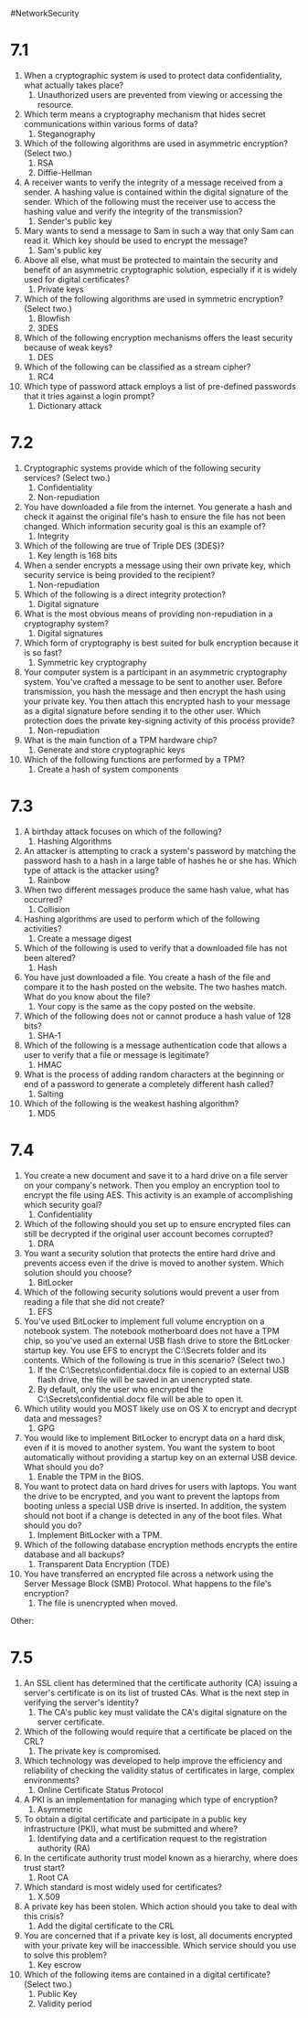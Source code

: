 #NetworkSecurity
# 7.1
1. When a cryptographic system is used to protect data confidentiality, what actually takes place?
	1. Unauthorized users are prevented from viewing or accessing the resource.
2. Which term means a cryptography mechanism that hides secret communications within various forms of data?
	1. Steganography
3. Which of the following algorithms are used in asymmetric encryption? (Select two.)
	1. RSA
	2. Diffie-Hellman
4. A receiver wants to verify the integrity of a message received from a sender. A hashing value is contained within the digital signature of the sender. Which of the following must the receiver use to access the hashing value and verify the integrity of the transmission?
	1. Sender's public key
5. Mary wants to send a message to Sam in such a way that only Sam can read it. Which key should be used to encrypt the message?
	1. Sam's public key
6. Above all else, what must be protected to maintain the security and benefit of an asymmetric cryptographic solution, especially if it is widely used for digital certificates?
	1. Private keys
7. Which of the following algorithms are used in symmetric encryption? (Select two.)
	1. Blowfish
	2. 3DES
8. Which of the following encryption mechanisms offers the least security because of weak keys?
	1. DES
9. Which of the following can be classified as a stream cipher?
	1. RC4
10. Which type of password attack employs a list of pre-defined passwords that it tries against a login prompt?
	1. Dictionary attack

# 7.2
1. Cryptographic systems provide which of the following security services? (Select two.)
	1. Confidentiality
	2. Non-repudiation
2. You have downloaded a file from the internet. You generate a hash and check it against the original file's hash to ensure the file has not been changed. Which information security goal is this an example of?
	1. Integrity
3. Which of the following are true of Triple DES (3DES)?
	1. Key length is 168 bits
4. When a sender encrypts a message using their own private key, which security service is being provided to the recipient?
	1. Non-repudiation
5. Which of the following is a direct integrity protection?
	1. Digital signature
6. What is the most obvious means of providing non-repudiation in a cryptography system?
	1. Digital signatures
7. Which form of cryptography is best suited for bulk encryption because it is so fast?
	1. Symmetric key cryptography
8. Your computer system is a participant in an asymmetric cryptography system. You've crafted a message to be sent to another user. Before transmission, you hash the message and then encrypt the hash using your private key. You then attach this encrypted hash to your message as a digital signature before sending it to the other user. Which protection does the private key-signing activity of this process provide?
	1. Non-repudiation
9. What is the main function of a TPM hardware chip?
	1. Generate and store cryptographic keys
10. Which of the following functions are performed by a TPM?
	1. Create a hash of system components

# 7.3
1. A birthday attack focuses on which of the following?
	1. Hashing Algorithms
2. An attacker is attempting to crack a system's password by matching the password hash to a hash in a large table of hashes he or she has. Which type of attack is the attacker using?
	1. Rainbow
3. When two different messages produce the same hash value, what has occurred?
	1. Collision
4. Hashing algorithms are used to perform which of the following activities?
	1. Create a message digest
5. Which of the following is used to verify that a downloaded file has not been altered?
	1. Hash
6. You have just downloaded a file. You create a hash of the file and compare it to the hash posted on the website. The two hashes match. What do you know about the file?
	1. Your copy is the same as the copy posted on the website.
7. Which of the following does not or cannot produce a hash value of 128 bits?
	1. SHA-1
8. Which of the following is a message authentication code that allows a user to verify that a file or message is legitimate?
	1. HMAC
9. What is the process of adding random characters at the beginning or end of a password to generate a completely different hash called?
	1. Salting
10. Which of the following is the weakest hashing algorithm?
	1. MD5

# 7.4
1. You create a new document and save it to a hard drive on a file server on your company's network. Then you employ an encryption tool to encrypt the file using AES. This activity is an example of accomplishing which security goal?
	1. Confidentiality
2. Which of the following should you set up to ensure encrypted files can still be decrypted if the original user account becomes corrupted?
	1. DRA
3. You want a security solution that protects the entire hard drive and prevents access even if the drive is moved to another system. Which solution should you choose?
	1. BitLocker
4. Which of the following security solutions would prevent a user from reading a file that she did not create?
	1. EFS
5. You've used BitLocker to implement full volume encryption on a notebook system. The notebook motherboard does not have a TPM chip, so you've used an external USB flash drive to store the BitLocker startup key. You use EFS to encrypt the C:\Secrets folder and its contents. Which of the following is true in this scenario? (Select two.)
	1. If the C:\Secrets\confidential.docx file is copied to an external USB flash drive, the file will be saved in an unencrypted state.
	2. By default, only the user who encrypted the C:\Secrets\confidential.docx file will be able to open it.
6. Which utility would you MOST likely use on OS X to encrypt and decrypt data and messages?
	1. GPG
7. You would like to implement BitLocker to encrypt data on a hard disk, even if it is moved to another system. You want the system to boot automatically without providing a startup key on an external USB device. What should you do?
	1. Enable the TPM in the BIOS.
8. You want to protect data on hard drives for users with laptops. You want the drive to be encrypted, and you want to prevent the laptops from booting unless a special USB drive is inserted. In addition, the system should not boot if a change is detected in any of the boot files. What should you do?
	1. Implement BitLocker with a TPM.
9. Which of the following database encryption methods encrypts the entire database and all backups?
	1. Transparent Data Encryption (TDE)
10. You have transferred an encrypted file across a network using the Server Message Block (SMB) Protocol. What happens to the file's encryption?
	1. The file is unencrypted when moved.




Other: 


# 7.5
1. An SSL client has determined that the certificate authority (CA) issuing a server's certificate is on its list of trusted CAs. What is the next step in verifying the server's identity?
	1. The CA's public key must validate the CA's digital signature on the server certificate.
2. Which of the following would require that a certificate be placed on the CRL?
	1. The private key is compromised.
3. Which technology was developed to help improve the efficiency and reliability of checking the validity status of certificates in large, complex environments?
	1. Online Certificate Status Protocol
4. A PKI is an implementation for managing which type of encryption?
	1. Asymmetric
5. To obtain a digital certificate and participate in a public key infrastructure (PKI), what must be submitted and where?
	1. Identifying data and a certification request to the registration authority (RA)
6. In the certificate authority trust model known as a hierarchy, where does trust start?
	1. Root CA
7. Which standard is most widely used for certificates?
	1. X.509
8. A private key has been stolen. Which action should you take to deal with this crisis?
	1. Add the digital certificate to the CRL
9. You are concerned that if a private key is lost, all documents encrypted with your private key will be inaccessible. Which service should you use to solve this problem?
	1. Key escrow
10. Which of the following items are contained in a digital certificate? (Select two.)
	1. Public Key
	2. Validity period


